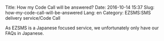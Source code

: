 Title: How my Code Call will be answered?
Date: 2016-10-14 15:37
Slug: how-my-code-call-will-be-answered
Lang: en
Category: EZSMS:SMS delivery service/Code Call

As EZSMS is a Japanese focused service, we unfortunately only have our FAQs in Japanese.